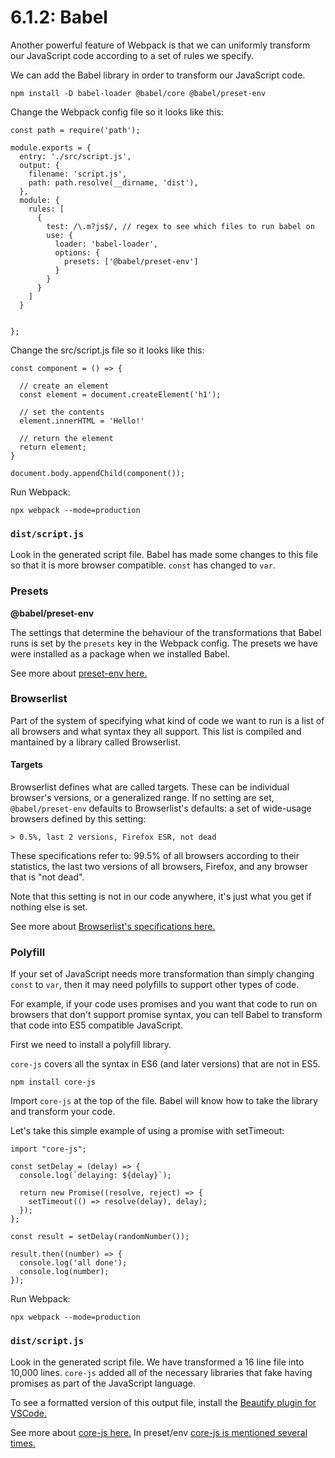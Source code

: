# 6.1.2: Babel

Another powerful feature of Webpack is that we can uniformly transform our JavaScript code according to a set of rules we specify.

We can add the Babel library in order to transform our JavaScript code.

```text
npm install -D babel-loader @babel/core @babel/preset-env
```

Change the Webpack config file so it looks like this:

```text
const path = require('path');

module.exports = {
  entry: './src/script.js',
  output: {
    filename: 'script.js',
    path: path.resolve(__dirname, 'dist'),
  },
  module: {
    rules: [
      {
        test: /\.m?js$/, // regex to see which files to run babel on
        use: {
          loader: 'babel-loader',
          options: {
            presets: ['@babel/preset-env']
          }
        }
      }
    ]
  }


};
```

Change the src/script.js file so it looks like this:

```text
const component = () => {

  // create an element
  const element = document.createElement('h1');

  // set the contents
  element.innerHTML = 'Hello!'

  // return the element
  return element;
}

document.body.appendChild(component());
```

Run Webpack:

```text
npx webpack --mode=production
```

### `dist/script.js`

Look in the generated script file. Babel has made some changes to this file so that it is more browser compatible. `const` has changed to `var`.

### Presets

**@babel/preset-env**

The settings that determine the behaviour of the transformations that Babel runs is set by the `presets` key in the Webpack config. The presets we have were installed as a package when we installed Babel.

See more about [preset-env here.](https://babeljs.io/docs/en/babel-preset-env)

### Browserlist

Part of the system of specifying what kind of code we want to run is a list of all browsers and what syntax they all support. This list is compiled and mantained by a library called Browserlist.

#### Targets

Browserlist defines what are called targets. These can be individual browser's versions, or a generalized range. If no setting are set, `@babel/preset-env` defaults to Browserlist's defaults: a set of wide-usage browsers defined by this setting:

```text
> 0.5%, last 2 versions, Firefox ESR, not dead
```

These specifications refer to: 99.5% of all browsers according to their statistics, the last two versions of all browsers, Firefox, and any browser that is "not dead".

Note that this setting is not in our code anywhere, it's just what you get if nothing else is set.

See more about [Browserlist's specifications here.](https://github.com/browserslist/browserslist)

### Polyfill

If your set of JavaScript needs more transformation than simply changing `const` to `var`, then it may need polyfills to support other types of code.

For example, if your code uses promises and you want that code to run on browsers that don't support promise syntax, you can tell Babel to transform that code into ES5 compatible JavaScript.

First we need to install a polyfill library.

`core-js` covers all the syntax in ES6 \(and later versions\) that are not in ES5.

```text
npm install core-js
```

Import `core-js` at the top of the file. Babel will know how to take the library and transform your code.

Let's take this simple example of using a promise with setTimeout:

```text
import "core-js";

const setDelay = (delay) => {
  console.log(`delaying: ${delay}`);

  return new Promise((resolve, reject) => {
    setTimeout(() => resolve(delay), delay);
  });
};

const result = setDelay(randomNumber());

result.then((number) => {
  console.log('all done');
  console.log(number);
});
```

 Run Webpack:

```text
npx webpack --mode=production
```

### `dist/script.js`

Look in the generated script file. We have transformed a 16 line file into 10,000 lines. `core-js` added all of the necessary libraries that fake having promises as part of the JavaScript language.

To see a formatted version of this output file, install the [Beautify plugin for VSCode.](https://marketplace.visualstudio.com/items?itemName=HookyQR.beautify)

See more about [core-js here.](https://github.com/zloirock/core-js) In preset/env [core-js is mentioned several times.](https://babeljs.io/docs/en/babel-preset-env#how-does-it-work)

